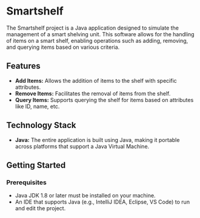 # Smartshelf

The Smartshelf project is a Java application designed to simulate the management of a smart shelving unit. 
This software allows for the handling of items on a smart shelf, enabling operations such as adding, removing, and querying items based on various criteria.

## Features

- **Add Items:** Allows the addition of items to the shelf with specific attributes.
- **Remove Items:** Facilitates the removal of items from the shelf.
- **Query Items:** Supports querying the shelf for items based on attributes like ID, name, etc.

## Technology Stack

- **Java:** The entire application is built using Java, making it portable across platforms that support a Java Virtual Machine.

## Getting Started

### Prerequisites

- Java JDK 1.8 or later must be installed on your machine.
- An IDE that supports Java (e.g., IntelliJ IDEA, Eclipse, VS Code) to run and edit the project.
